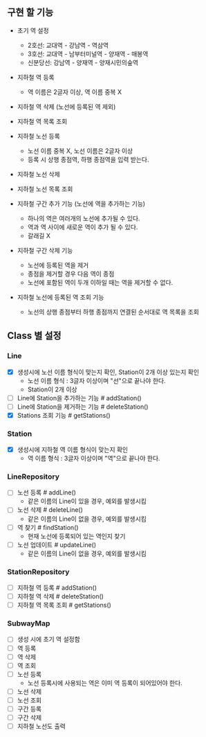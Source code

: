## 구현 할 기능

- 초기 역 설정
  - 2호선: 교대역 - 강남역 - 역삼역
  - 3호선: 교대역 - 남부터미널역 - 양재역 - 매봉역
  - 신분당선: 강남역 - 양재역 - 양재시민의숲역


- 지하철 역 등록
  - 역 이름은 2글자 이상, 역 이름 중복 X
- 지하철 역 삭제 (노선에 등록된 역 제외)
- 지하철 역 목록 조회


- 지하철 노선 등록
  - 노선 이름 중복 X, 노선 이름은 2글자 이상
  - 등록 시 상행 종점역, 하행 종점역을 입력 받는다.
- 지하철 노선 삭제
- 지하철 노선 목록 조회

- 지하철 구간 추가 기능 (노선에 역을 추가하는 기능)
  - 하나의 역은 여러개의 노선에 추가될 수 있다.
  - 역과 역 사이에 새로운 역이 추가 될 수 있다.
  - 갈래길 X

- 지하철 구간 삭제 기능
  - 노선에 등록된 역을 제거
  - 종점을 제거할 경우 다음 역이 종점
  - 노선에 포함된 역이 두개 이하일 때는 역을 제거할 수 없다.

- 지하철 노선에 등록된 역 조회 기능
  - 노선의 상행 종점부터 하행 종점까지 연결된 순서대로 역 목록을 조회


## Class 별 설정

### Line
- [x] 생성시에 노선 이름 형식이 맞는지 확인, Station이 2개 이상 있는지 확인
  - 노선 이름 형식 : 3글자 이상이며 "선"으로 끝나야 한다.
  - Station이 2개 이상
- [ ] Line에 Station을 추가하는 기능 # addStation()
- [ ] Line에 Station을 제거하는 기능 # deleteStation()
- [x] Stations 조회 기능 # getStations()

### Station
- [x] 생성시에 지하철 역 이름 형식이 맞는지 확인
  - 역 이름 형식 : 3글자 이상이며 "역"으로 끝나야 한다.

### LineRepository
- [ ] 노선 등록 # addLine()
  - 같은 이름의 Line이 있을 경우, 예외를 발생시킴
- [ ] 노선 삭제 # deleteLine()
  - 같은 이름의 Line이 없을 경우, 예외를 발생시킴
- [ ] 역 찾기 # findStation()
  - 현재 노선에 등록되어 있는 역인지 찾기
- [ ] 노선 업데이트 # updateLine()
  - 같은 이름의 Line이 없을 경우, 예외를 발생시킴

### StationRepository
- [ ] 지하철 역 등록 # addStation()
- [ ] 지하철 역 삭제 # deleteStation()
- [ ] 지하철 역 목록 조회 # getStations()

### SubwayMap
- [ ] 생성 시에 초기 역 설정함
- [ ] 역 등록
- [ ] 역 삭제
- [ ] 역 조회
- [ ] 노선 등록
  - 노선 등록시에 사용되는 역은 이미 역 등록이 되어있어야 한다.
- [ ] 노선 삭제
- [ ] 노선 조회
- [ ] 구간 등록
- [ ] 구간 삭제
- [ ] 지하철 노선도 출력